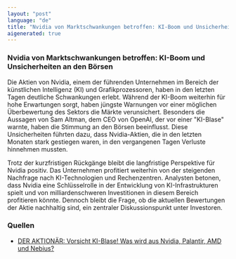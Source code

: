 ```yaml
---
layout: "post"
language: "de"
title: "Nvidia von Marktschwankungen betroffen: KI-Boom und Unsicherheiten an den Börsen"
aigenerated: true
---
```


### Nvidia von Marktschwankungen betroffen: KI-Boom und Unsicherheiten an den Börsen

Die Aktien von Nvidia, einem der führenden Unternehmen im Bereich der künstlichen Intelligenz (KI) und Grafikprozessoren, haben in den letzten Tagen deutliche Schwankungen erlebt. Während der KI-Boom weiterhin für hohe Erwartungen sorgt, haben jüngste Warnungen vor einer möglichen Überbewertung des Sektors die Märkte verunsichert. Besonders die Aussagen von Sam Altman, dem CEO von OpenAI, der vor einer "KI-Blase" warnte, haben die Stimmung an den Börsen beeinflusst. Diese Unsicherheiten führten dazu, dass Nvidia-Aktien, die in den letzten Monaten stark gestiegen waren, in den vergangenen Tagen Verluste hinnehmen mussten.

<!--more-->

Trotz der kurzfristigen Rückgänge bleibt die langfristige Perspektive für Nvidia positiv. Das Unternehmen profitiert weiterhin von der steigenden Nachfrage nach KI-Technologien und Rechenzentren. Analysten betonen, dass Nvidia eine Schlüsselrolle in der Entwicklung von KI-Infrastrukturen spielt und von milliardenschweren Investitionen in diesem Bereich profitieren könnte. Dennoch bleibt die Frage, ob die aktuellen Bewertungen der Aktie nachhaltig sind, ein zentraler Diskussionspunkt unter Investoren.

### Quellen
- [DER AKTIONÄR: Vorsicht KI-Blase! Was wird aus Nvidia, Palantir, AMD und Nebius?](https://www.deraktionaer.de/artikel/aktien/vorsicht-ki-blase-was-wird-aus-nvidia-palantir-amd-und-nebius-20385229.html)
